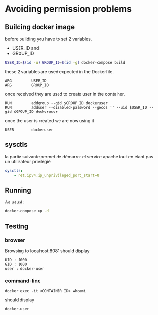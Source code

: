 # Avoiding permission problems

## Building docker image
before building you have to set 2 variables.
* USER_ID and
* GROUP_ID

```bash
USER_ID=$(id -u) GROUP_ID=$(id -g) docker-compose build
```

these 2 variables are ~~used~~ expected in the Dockerfile.

```docker
ARG         USER_ID
ARG         GROUP_ID
```

once received they are used to create user in the container.

```docker
RUN         addgroup --gid $GROUP_ID dockeruser
RUN         adduser --disabled-password --gecos '' --uid $USER_ID --gid $GROUP_ID dockeruser
```

once the user is created we are now using it 
```docker
USER        dockeruser
```
## sysctls
la partie suivante permet de démarrer el service apache tout en étant pas un utilisateur privilégié
```yaml
sysctls:
    - net.ipv4.ip_unprivileged_port_start=0
```

## Running
As usual :
```bash
docker-compose up -d
```

## Testing

### browser
Browsing to localhost:8081 should display 
```
UID : 1000
GID : 1000
user : docker-user
```

### command-line
```
docker exec -it <CONTAINER_ID> whoami
```
should display
```
docker-user
```